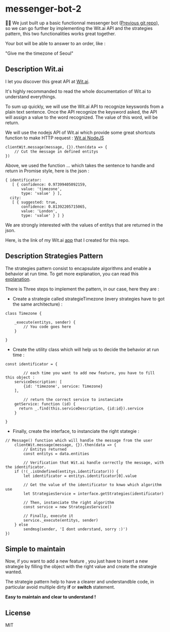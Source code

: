 # messenger-bot-2
🤖🤖
We just built up a basic functionnal messenger bot ([Previous git repo](https://github.com/PaulRosset/messenger-bot.git)), so we can go further by implementing the Wit.ai API and the strategies pattern, this two functionalities works great together.

Your bot will be able to answer to an order, like : 

"Give me the timezone of Seoul"

## Description Wit.ai

I let you discover this great API at [Wit.ai](https://wit.ai/).

It's highly recommanded to read the whole documentation of Wit.ai to understand everythings.

To sum up quickly, we will use the Wit.ai API to recognize keyswords from a plain text sentence. Once the API recognize the keysword asked, the API will assign a value to the word recognized. The value of this word, will be return.

We will use the nodejs API of Wit.ai which provide some great shortcuts function to make HTTP request : [Wit.ai NodeJS](https://github.com/wit-ai/node-wit) 

```
clientWit.message(message, {}).then(data => {
    // Cut the message in defined entitys
})
```

Above, we used the function ... which takes the sentence to handle and return in Promise style, here is the json : 

```
{ identificator: 
   [ { confidence: 0.97399405092159,
       value: 'timezone',
       type: 'value' } ],
  city: 
   [ { suggested: true,
       confidence: 0.81392205715065,
       value: 'London',
       type: 'value' } ] }
```

We are strongly interested with the values of entitys that are returned in the json.

Here, is the link of my Wit.ai [app](https://wit.ai/PaulRosset/messenger-bot/) that I created for this repo.

## Description Strategies Pattern

The strategies pattern consist to encapsulate algorithms and enable a behavior at run time. To get more explanation, you can read this [explanation](https://en.wikipedia.org/wiki/Strategy_pattern).

There is Three steps to implement the pattern, in our case, here they are : 
 
- Create a strategie called strategieTimezone (every strategies have to got the same architecture) :

```
class Timezone {

    _execute(entitys, sender) {
        // You code goes here
    }

}
```

- Create the utility class which will help us to decide the behavior at run time :

```
const identificator = {

        // each time you want to add new feature, you have to fill this object :
    serviceDescription: [
        {id: 'timezone', service: Timezone}
    ],

        // return the correct service to instanciate
    getService: function (id) {
      return _.find(this.serviceDescription, {id:id}).service
    }

}
```

- Finally, create the interface, to instanciate the right stategie :

```
// Message() function which will handle the message from the user
    clientWit.message(message, {}).then(data => {
        // Entitys returned
        const entitys = data.entities

        // Verification that Wit.ai handle correctly the message, with the identificator.
    if (!(_.isUndefined(entitys.identificator))) {
        let identificator = entitys.identificator[0].value

        // Get the value of the identificator to knwo which algorithm use
        let StrategiesService = interface.getStrategies(identificator)

        // Then, instanciate the right algorithm
        const service = new StrategiesService()

        // Finally, execute it
        service._execute(entitys, sender)
    } else
        sendmsg(sender, 'I dont understand, sorry :)')
})
```

## Simple to maintain

Now, if you want to add a new feature , you just have to insert a new strategie by filling the object with the right value and create the strategie wanted.

The strategie pattern help to have a clearer and understandble code, in particular avoid multiple dirty **if** or **switch** statement. 

**Easy to maintain and clear to understand !**

## License

MIT

